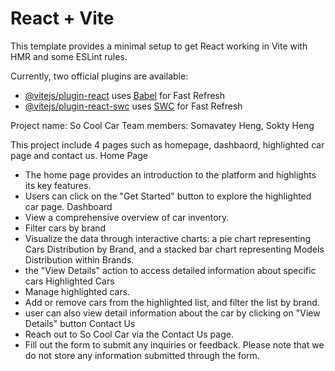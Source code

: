 # React + Vite

This template provides a minimal setup to get React working in Vite with HMR and some ESLint rules.

Currently, two official plugins are available:

- [@vitejs/plugin-react](https://github.com/vitejs/vite-plugin-react/blob/main/packages/plugin-react/README.md) uses [Babel](https://babeljs.io/) for Fast Refresh
- [@vitejs/plugin-react-swc](https://github.com/vitejs/vite-plugin-react-swc) uses [SWC](https://swc.rs/) for Fast Refresh

Project name: So Cool Car
Team members: Somavatey Heng, Sokty Heng

This project include 4 pages such as homepage, dashbaord, highlighted car page and contact us.
Home Page
- The home page provides an introduction to the platform and highlights its key features.
- Users can click on the "Get Started" button to explore the highlighted car page.
Dashboard
- View a comprehensive overview of car inventory.
- Filter cars by brand
- Visualize the data through interactive charts: a pie chart representing Cars Distribution by Brand, and a stacked bar chart representing Models Distribution within Brands.
- the "View Details" action to access detailed information about specific cars
Highlighted Cars
- Manage highlighted cars. 
- Add or remove cars from the highlighted list, and filter the list by brand.
- user can also view detail information about the car by clicking on "View Details" button
Contact Us
- Reach out to So Cool Car via the Contact Us page.
- Fill out the form to submit any inquiries or feedback. Please note that we do not store any information submitted through the form.




